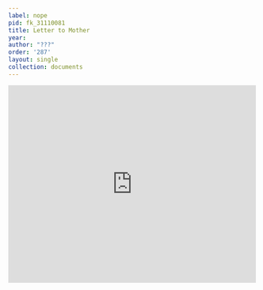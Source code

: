 ```yaml
---
label: nope
pid: fk_31110081
title: Letter to Mother
year:
author: "???"
order: '287'
layout: single
collection: documents
---
```

<iframe src="https://northwestern.app.box.com/embed/s/6fdo1vhv1wk594mytdhf6umzkcgp5vxo?sortColumn=date&view=list" width="500" height="400" frameborder="0" allowfullscreen webkitallowfullscreen msallowfullscreen></iframe>
